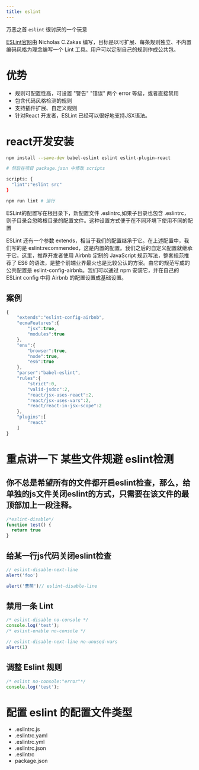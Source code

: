 ```yaml
---
title: eslint
---
```


万恶之首 `eslint` 很讨厌的一个玩意

[ESLint官网](https://eslint.org/)由 Nicholas C.Zakas 编写，目标是以可扩展、每条规则独立、不内置编码风格为理念编写一个 Lint 工具。用户可以定制自己的规则作成公共包。

# 优势

- 规则可配置性高，可设置 "警告" "错误" 两个 error 等级，或者直接禁用
- 包含代码风格检测的规则
- 支持插件扩展、自定义规则
- 针对React 开发者，ESLint 已经可以很好地支持JSX语法。


# react开发安装

```bash
npm install --save-dev babel-eslint eslint eslint-plugin-react

# 然后在项目 package.json 中修改 scripts 

scripts: {
  "lint":"eslint src"
}

npm run lint # 运行 
```


ESLint的配置写在根目录下，新配置文件 .eslintrc,如果子目录也包含 .eslintrc，则子目录会忽略根目录的配置文件。这种设置方式便于在不同环境下使用不同的配置


ESLint 还有一个参数 extends，相当于我们的配置继承于它。在上述配置中，我们写的是 eslint:recommended，这是内置的配置。我们之后的自定义配置就继承于它。这里，推荐开发者使用 Airbnb 定制的 JavaScript 规范写法，整套规范推荐了 ES6 的语法，是整个前端业界最火也是比较公认的方案。由它的规范写成的公共配置是 eslint-config-airbnb。我们可以通过 npm 安装它，并在自己的 ESLint config 中将 Airbnb 的配置设置成基础设置。


## 案例
```js
{
    "extends":"eslint-config-airbnb",
    "ecmaFeatures":{
        "jsx":true,
        "modules":true
    },
    "env":{
        "browser":true,
        "node":true,
        "es6":true
    },
    "parser":"babel-eslint",
    "rules":{
        "strict":0,
        "valid-jsdoc":2,
        "react/jsx-uses-react":2,
        "react/jsx-uses-vars":2,
        "react/react-in-jsx-scope":2
    },
    "plugins":[
        "react"
    ]
}
```


# 重点讲一下 某些文件规避 eslint检测

## 你不总是希望所有的文件都开启eslint检查，那么，给单独的js文件关闭eslint的方式，只需要在该文件的最顶部加上一段注释。

```js
/*eslint-disable*/
function test() {
  return true
}
```

## 给某一行js代码关闭eslint检查

```js
// eslint-disable-next-line
alert('foo')

alert('曹萌')// eslint-disable-line
```

## 禁用一条 Lint

```js
/* eslint-disable no-console */
console.log('test');
/* eslint-enable no-console */

// eslint-disable-next-line no-unused-vars
alert(1)
```
## 调整 Eslint 规则

```js
/* eslint no-console:"error"*/
console.log('test');
```

# 配置 eslint 的配置文件类型

- .eslintrc.js
- .eslintrc.yaml
- .eslintrc.yml
- .eslintrc.json
- .eslintrc
- package.json